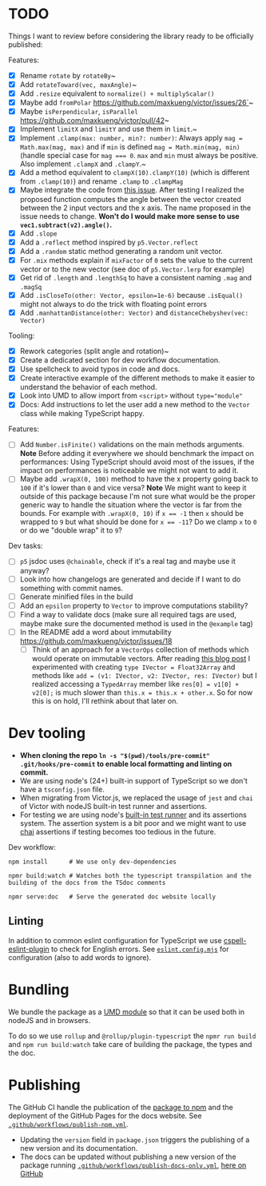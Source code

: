 # TODO

Things I want to review before considering the library ready to be officially published:

Features:

- [x] Rename `rotate` by `rotateBy`~
- [x] Add `rotateToward(vec, maxAngle)`~
- [x] Add `.resize` equivalent to `normalize() + multiplyScalar()`
- [x] Maybe add `fromPolar` https://github.com/maxkueng/victor/issues/26`~
- [x] Maybe `isPerpendicular`, `isParallel` https://github.com/maxkueng/victor/pull/42~
- [x] Implement `limitX` and `limitY` and use them in `limit`.~
- [x] Implement `.clamp(max: number, min?: number)`: Always apply `mag = Math.max(mag, max)` and if `min` is defined `mag = Math.min(mag, min)` (handle special case for `mag === 0`. `max` and `min` must always be positive. Also implement `.clampX` and `.clampY`.~
- [x] Add a method equivalent to `clampX(10).clampY(10)` (which is different from `.clamp(10)`) and rename `.clamp` to `.clampMag`
- [x] Maybe integrate the code from [this issue](https://github.com/maxkueng/victor/issues/30). After testing I realized the proposed function computes the angle between the vector created between the 2 input vectors and the x axis. The name proposed in the issue needs to change. **Won't do I would make more sense to use `vec1.subtract(v2).angle()`.**
- [x] Add `.slope`
- [x] Add a `.reflect` method inspired by `p5.Vector.reflect`
- [x] Add a `.random` static method generating a random unit vector.
- [x] For `.mix` methods explain if `mixFactor` of `0` sets the value to the current vector or to the new vector (see doc of `p5.Vector.lerp` for example)
- [x] Get rid of `.length` and `.lengthSq` to have a consistent naming `.mag` and `.magSq`
- [x] Add `.isCloseTo(other: Vector, epsilon=1e-6)` because `.isEqual()` might not always to do the trick with floating point errors
- [x] Add `.manhattanDistance(other: Vector)` and `distanceChebyshev(vec: Vector)`

Tooling:

- [x] Rework categories (split angle and rotation)~
- [x] Create a dedicated section for dev workflow documentation.
- [x] Use spellcheck to avoid typos in code and docs.
- [x] Create interactive example of the different methods to make it easier to understand the behavior of each method.
- [x] Look into UMD to allow import from `<script>` without `type="module"`
- [x] Docs: Add instructions to let the user add a new method to the `Vector` class while making TypeScript happy.

Features:

- [ ] Add `Number.isFinite()` validations on the main methods arguments. **Note** Before adding it everywhere we should benchmark the impact on performances: Using TypeScript should avoid most of the issues, if the impact on performances is noticeable we might not want to add it.
- [ ] Maybe add `.wrapX(0, 100)` method to have the x property going back to `100` if it's lower than `0` and vice versa? **Note** We might want to keep it outside of this package because I'm not sure what would be the proper generic way to handle the situation where the vector is far from the bounds. For example with `.wrapX(0, 10)` if `x == -1` then `x` should be wrapped to `9` but what should be done for `x == -11`? Do we clamp `x` to `0` or do we "double wrap" it to `9`?

Dev tasks:

- [ ] `p5` jsdoc uses `@chainable`, check if it's a real tag and maybe use it anyway?
- [ ] Look into how changelogs are generated and decide if I want to do something with commit names.
- [ ] Generate minified files in the build
- [ ] Add an `epsilon` property to `Vector` to improve computations stability?
- [ ] Find a way to validate docs (make sure all required tags are used, maybe make sure the documented method is used in the `@example` tag)
- [ ] In the README add a word about immutability https://github.com/maxkueng/victor/issues/18
    - [ ] Think of an approach for a `VectorOps` collection of methods which would operate on immutable vectors. After reading [this blog post](https://blog.tojicode.com/2012/04/if-i-built-physics-engine.html) I experimented with creating `type IVector = Float32Array` and methods like `add = (v1: IVector, v2: IVector, res: IVector)` but I realized accessing a `TypedArray` member like `res[0] = v1[0] + v2[0];` is much slower than `this.x = this.x + other.x`. So for now this is on hold, I'll rethink about that later on.

# Dev tooling

- **When cloning the repo `ln -s "$(pwd)/tools/pre-commit" .git/hooks/pre-commit` to enable local formatting and linting on commit.**
- We are using node's (24+) built-in support of TypeScript so we don't have a `tsconfig.json` file.
- When migrating from Victor.js, we replaced the usage of `jest` and `chai` of Victor with nodeJS built-in test runner and assertions.
- For testing we are using node's [built-in test runner](https://nodejs.org/api/test.html) and its assertions system. The assertion system is a bit poor and we might want to use [chai](https://www.npmjs.com/package/chai) assertions if testing becomes too tedious in the future.

Dev workflow:

```shell
npm install      # We use only dev-dependencies

npmr build:watch # Watches both the typescript transpilation and the building of the docs from the TSdoc comments

npmr serve:doc   # Serve the generated doc website locally
```

## Linting

In addition to common eslint configuration for TypeScript we use [cspell-eslint-plugin](https://github.com/streetsidesoftware/cspell/tree/main/packages/cspell-eslint-plugin) to check for English errors. See [`eslint.config.mjs`](./eslint-config.mjs) for configuration (also to add words to ignore).

# Bundling

We bundle the package as a [UMD module](https://www.typescriptlang.org/docs/handbook/declaration-files/templates/global-plugin-d-ts.html) so that it can be used both in nodeJS and in browsers.

To do so we use `rollup` and `@rollup/plugin-typescript` the `npmr run build` and `npm run build:watch` take care of building the package, the types and the doc.

# Publishing

The GitHub CI handle the publication of the [package to npm](https://www.npmjs.com/package/simple-vector) and the deployment of the GitHub Pages for the docs website. See [`.github/workflows/publish-npm.yml`](.github/workflows/publish-npm.yml).

- Updating the `version` field in `package.json` triggers the publishing of a new version and its documentation.
- The docs can be updated without publishing a new version of the package running [`.github/workflows/publish-docs-only.yml`](.github/workflows/publish-docs-only.yml), [here on GitHub](https://github.com/statox/simple-vector.ts/actions/workflows/publish-docs-only.yml)

